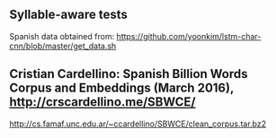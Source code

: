 ## Syllable-aware tests

Spanish data obtained from: https://github.com/yoonkim/lstm-char-cnn/blob/master/get_data.sh


## Cristian Cardellino: Spanish Billion Words Corpus and Embeddings (March 2016), http://crscardellino.me/SBWCE/


http://cs.famaf.unc.edu.ar/~ccardellino/SBWCE/clean_corpus.tar.bz2
